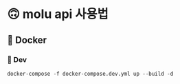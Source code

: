 # 🙃 molu api 사용법

## 🐋 Docker

### 📄 Dev

```
docker-compose -f docker-compose.dev.yml up --build -d
```